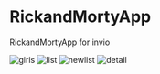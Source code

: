 # RickandMortyApp
RickandMortyApp for invio

![giris](https://user-images.githubusercontent.com/61113947/225286581-f5066ba5-166d-4098-9373-37b6e62993fb.png)
![list](https://user-images.githubusercontent.com/61113947/225286585-9357c056-1cf9-412f-b718-a341d6a6421d.png)
![newlist](https://user-images.githubusercontent.com/61113947/225287469-702fbc68-0ea6-4cd5-a89d-3ccbef583659.png)
![detail](https://user-images.githubusercontent.com/61113947/225286591-8b211037-a310-4ff4-92c7-18f452a0c9a0.png)
